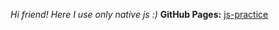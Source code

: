 *Hi friend! Here I use only native js :)*
**GitHub Pages:** [js-practice](https://beckmad.github.io/js-practice/)
